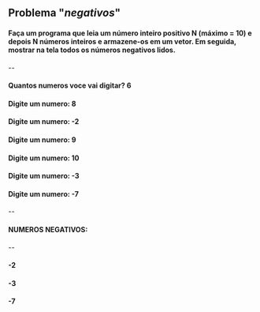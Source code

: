 ## Problema "**_negativos_**" 

#### Faça um programa que leia um número inteiro positivo N (máximo = 10) e depois N números inteiros e armazene-os em um vetor. Em seguida, mostrar na tela todos os números negativos lidos. 
--
#### Quantos numeros voce vai digitar? **6**
#### Digite um numero: **8**
#### Digite um numero: **-2**
#### Digite um numero: **9**
#### Digite um numero: **10**
#### Digite um numero: **-3**
#### Digite um numero: **-7**
--
#### NUMEROS NEGATIVOS: 
--
#### **-2** 
#### **-3** 
#### **-7** 